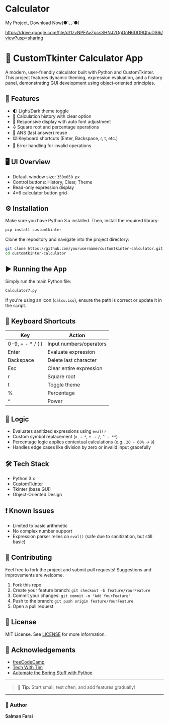 # Calculator
My Project,
Download Now(●'◡'●)


https://drive.google.com/file/d/1zvNPEAvZpcsSHNJ2GgOnN6DD9QhuDS6i/view?usp=sharing

# 🧮 CustomTkinter Calculator App

A modern, user-friendly calculator built with Python and CustomTkinter. This project features dynamic theming, expression evaluation, and a history panel, demonstrating GUI development using object-oriented principles.

## 🚀 Features

- 🌓 Light/Dark theme toggle  
- 🧠 Calculation history with clear option  
- 📱 Responsive display with auto font adjustment  
- ➗ Square root and percentage operations  
- 🔁 ANS (last answer) reuse  
- ⌨️ Keyboard shortcuts (Enter, Backspace, r, t, etc.)  
- 🚫 Error handling for invalid operations  

## 🖥️ UI Overview

- Default window size: `350x650 px`  
- Control buttons: History, Clear, Theme  
- Read-only expression display  
- 4×6 calculator button grid  

## ⚙️ Installation

Make sure you have Python 3.x installed. Then, install the required library:

```bash
pip install customtkinter
```

Clone the repository and navigate into the project directory:

```bash
git clone https://github.com/yourusername/customtkinter-calculator.git
cd customtkinter-calculator
```

## ▶️ Running the App

Simply run the main Python file:

```bash
Calculator7.py
```

If you're using an icon (`calcu.ico`), ensure the path is correct or update it in the script.

## 🎯 Keyboard Shortcuts

| Key              | Action                          |
|------------------|---------------------------------|
| 0-9, + - * / ( ) | Input numbers/operators       |
| Enter            | Evaluate expression             |
| Backspace        | Delete last character           |
| Esc              | Clear entire expression         |
| r                | Square root                     |
| t                | Toggle theme                    |
| %                | Percentage                      |
| ^                | Power                           |

## 🧠 Logic

- Evaluates sanitized expressions using `eval()`  
- Custom symbol replacement (`× → *`, `÷ → /`, `^ → **`)  
- Percentage logic applies contextual calculations (e.g., `20 - 60%` → `8`)  
- Handles edge cases like division by zero or invalid input gracefully  

## 🛠️ Tech Stack

- Python 3.x  
- [CustomTkinter](https://github.com/TomSchimansky/CustomTkinter)  
- Tkinter (base GUI)  
- Object-Oriented Design  

## ❗ Known Issues

- Limited to basic arithmetic  
- No complex number support  
- Expression parser relies on `eval()` (safe due to sanitization, but still basic)  

## 🤝 Contributing

Feel free to fork the project and submit pull requests! Suggestions and improvements are welcome.

1. Fork this repo  
2. Create your feature branch: `git checkout -b feature/YourFeature`  
3. Commit your changes: `git commit -m "Add YourFeature"`  
4. Push to the branch: `git push origin feature/YourFeature`  
5. Open a pull request  

## 📄 License

MIT License. See [LICENSE](LICENSE) for more information.

## 🙌 Acknowledgements

- [freeCodeCamp](https://www.youtube.com/c/Freecodecamp)  
- [Tech With Tim](https://www.youtube.com/@TechWithTim)  
- [Automate the Boring Stuff with Python](https://automatetheboringstuff.com)  

---

> 🔎 **Tip:** Start small, test often, and add features gradually!

---

### 👤 Author

**Salman Farsi**
